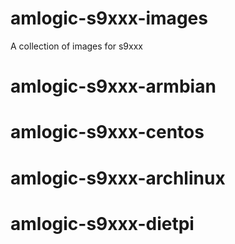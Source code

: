 # amlogic-s9xxx-images
A collection of images for s9xxx

# amlogic-s9xxx-armbian


# amlogic-s9xxx-centos


# amlogic-s9xxx-archlinux


# amlogic-s9xxx-dietpi
